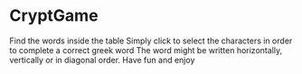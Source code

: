 # CryptGame
Find the words inside the table
Simply click to select the characters in order to complete a correct greek word
The word might be written horizontally, vertically or in diagonal order.
Have fun and enjoy

